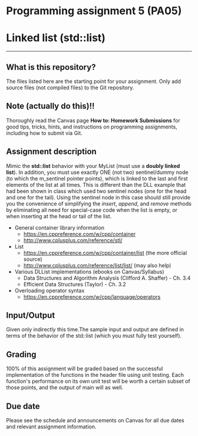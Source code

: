 Programming assignment 5 (PA05)
===============================

# Linked list (std::list)
---

## What is this repository?
The files listed here are the starting point for your assignment.
Only add source files (not compiled files) to the Git repository.

## Note (actually do this)!!
Thoroughly read the Canvas page **How to: Homework Submissions** for good tips, tricks, hints, and instructions on programming assignments, including how to submit via Git.

## Assignment description
Mimic the **std::list** behavior with your MyList (must use a **doubly linked list**). In addition, you must use exactly ONE (not two) sentinel/dummy node (to which the m_sentinel pointer points), which is linked to the last and first elements of the list at all times. This is different than the DLL example that had been shown in class which used two sentinel nodes (one for the head and one for the tail). Using the sentinel node in this case should still provide you the convenience of simplifying the *insert*, *append*, and *remove* methods by eliminating all need for special-case code when the list is empty, or when inserting at the head or tail of the list.

* General container library information
  * https://en.cppreference.com/w/cpp/container
  * http://www.cplusplus.com/reference/stl/
* List
  * https://en.cppreference.com/w/cpp/container/list (the more official source)
  * http://www.cplusplus.com/reference/list/list/ (may also help)
* Various DLList implementations (ebooks on Canvas/Syllabus)
  * Data Structures and Algorithm Analysis (Clifford A. Shaffer) - Ch. 3.4
  * Efficient Data Structures (Taylor) - Ch. 3.2
* Overloading operator syntax
  * https://en.cppreference.com/w/cpp/language/operators

## Input/Output
Given only indirectly this time.The sample input and output are defined in
terms of the behavior of the std::list (which you must fully test yourself).

## Grading
100% of this assignment will be graded based on the successful implementation of the functions in the header file using unit testing.
Each function's performance on its own unit test will be worth a certain subset of those points, and the output of main will as well.

## Due date
Please see the schedule and announcements on Canvas for all due dates and relevant assignment information.
